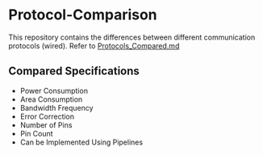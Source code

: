 # Protocol-Comparison
This repository contains the differences between different communication protocols (wired). Refer to [Protocols_Compared.md](/Protocols_Compared.md)

##  Compared Specifications
- Power Consumption
- Area Consumption
- Bandwidth	Frequency
- Error Correction
- Number of Pins
- Pin Count
- Can be Implemented Using Pipelines
